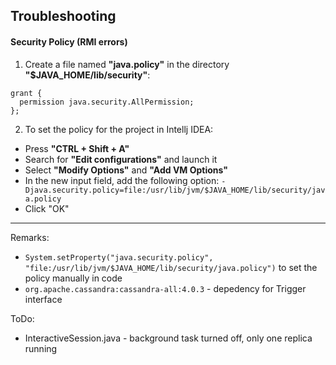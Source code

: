 ## Troubleshooting

#### Security Policy (RMI errors)

1. Create a file named **"java.policy"** in the directory **"$JAVA_HOME/lib/security"**:

```
grant {
  permission java.security.AllPermission;
};
```

2. To set the policy for the project in Intellj IDEA:

- Press **"CTRL + Shift + A"**
- Search for **"Edit configurations"** and launch it
- Select **"Modify Options"** and **"Add VM Options"**
- In the new input field, add the following option:
  `-Djava.security.policy=file:/usr/lib/jvm/$JAVA_HOME/lib/security/java.policy`
- Click "OK"

---

Remarks:

- `System.setProperty("java.security.policy", "file:/usr/lib/jvm/$JAVA_HOME/lib/security/java.policy")` to set the policy manually in code
- `org.apache.cassandra:cassandra-all:4.0.3` - depedency for Trigger interface

ToDo:

- InteractiveSession.java - background task turned off, only one replica running
